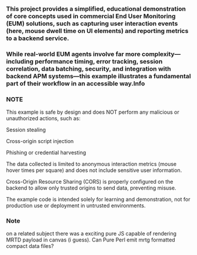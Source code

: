 ### 

### This project provides a simplified, educational demonstration of core concepts used in commercial End User Monitoring (EUM) solutions, such as capturing user interaction events (here, mouse dwell time on UI elements) and reporting metrics to a backend service.

### 

### While real-world EUM agents involve far more complexity—including performance timing, error tracking, session correlation, data batching, security, and integration with backend APM systems—this example illustrates a fundamental part of their workflow in an accessible way.Info





### NOTE





This example is safe by design and does NOT perform any malicious or unauthorized actions, such as:



Session stealing



Cross-origin script injection



Phishing or credential harvesting



The data collected is limited to anonymous interaction metrics (mouse hover times per square) and does not include sensitive user information.



Cross-Origin Resource Sharing (CORS) is properly configured on the backend to allow only trusted origins to send data, preventing misuse.



The example code is intended solely for learning and demonstration, not for production use or deployment in untrusted environments.


### Note

on a related subject there was a exciting pure JS capable of rendering MRTD payload in canvas (i guess). Can Pure Perl emit mrtg formatted compact data files?
